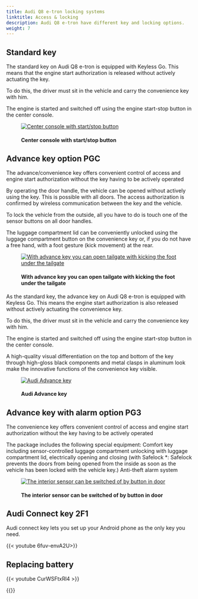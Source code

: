 ```yaml
---
title: Audi Q8 e-tron locking systems
linktitle: Access & locking
description: Audi Q8 e-tron have different key and locking options.
weight: 7
---
```

<!-- markdownlint-disable MD033 -->
## Standard key

The standard key on Audi Q8 e-tron is equipped with Keyless Go. This means that the engine start authorization is released without actively actuating the key. 

To do this, the driver must sit in the vehicle and carry the convenience key with him.

The engine is started and switched off using the engine start-stop button in the center console.

<figure>
    <a href="https://media.electrichasgoneaudi.net/multimedia/models/e-tron/technology/lockingsystems/startbutton.jpg">
        <img src="https://media.electrichasgoneaudi.net/multimedia/models/e-tron/technology/lockingsystems/startbutton.jpg"
        alt="Center console with start/stop button" title="Center console with start/stop button">
    </a>
    <figcaption><h4>Center console with start/stop button</h4></figcaption>
</figure>

## Advance key option PGC

The advance/convenience key offers convenient control of access and engine start authorization without the key having to be actively operated

By operating the door handle, the vehicle can be opened without actively using the key. This is possible with all doors. The access authorization is confirmed by wireless communication between the key and the vehicle. 

To lock the vehicle from the outside, all you have to do is touch one of the sensor buttons on all door handles. 

The luggage compartment lid can be conveniently unlocked using the luggage compartment button on the convenience key or, if you do not have a free hand, with a foot gesture (kick movement) at the rear.

<figure>
    <a href="https://media.electrichasgoneaudi.net/multimedia/models/e-tron/technology/lockingsystems/kicksensor.jpg">
        <img src="https://media.electrichasgoneaudi.net/multimedia/models/e-tron/technology/lockingsystems/kicksensors.jpg"
        alt="With advance key you can open tailgate with kicking the foot under the tailgate" title="With advance key you can open tailgate with kicking the foot under the tailgate">
    </a>
    <figcaption><h4>With advance key you can open tailgate with kicking the foot under the tailgate</h4></figcaption>
</figure>

As the standard key, the advance key on Audi Q8 e-tron is equipped with Keyless Go. This means
the engine start authorization is also released without actively actuating the convenience key.

To do this, the driver must sit in the vehicle and carry the convenience key with him.

The engine is started and switched off using the engine start-stop button in the center console.

A high-quality visual differentiation on the top and bottom of the key through high-gloss black components and metal clasps in aluminum look make the innovative functions of the convenience key visible.

<figure>
    <a href="https://media.electrichasgoneaudi.net/multimedia/models/e-tron/technology/lockingsystems/advancekey.jpg">
        <img src="https://media.electrichasgoneaudi.net/multimedia/models/e-tron/technology/lockingsystems/advancekeys.jpg"
        alt="Audi Advance key" title="Audi Advance key">
    </a>
    <figcaption><h4>Audi Advance key</h4></figcaption>
</figure>

## Advance key with alarm option PG3

The convenience key offers convenient control of access and engine start authorization without the key having to be actively operated

The package includes the following special equipment:
Comfort key including sensor-controlled luggage compartment unlocking with luggage compartment lid, electrically opening and closing (with Safelock *: Safelock prevents the doors from being opened from the inside as soon as the vehicle has been locked with the vehicle key.)
Anti-theft alarm system

<figure>
    <a href="https://media.electrichasgoneaudi.net/multimedia/models/e-tron/technology/lockingsystems/alarm_sensor_of.jpg">
        <img src="https://media.electrichasgoneaudi.net/multimedia/models/e-tron/technology/lockingsystems/alarm_sensor_ofs.jpg"
        alt="The interior sensor can be switched of by button in door" title="The interior sensor can be switched of by button in door">
    </a>
    <figcaption><h4>The interior sensor can be switched of by button in door</h4></figcaption>
</figure>

## Audi Connect key 2F1

Audi connect key lets you set up your Android phone as the only key you need. 

{{< youtube 6fuv-envA2U>}}

## Replacing battery

{{< youtube CurWSFtxRl4 >}}

{{<children description="true" />}}
